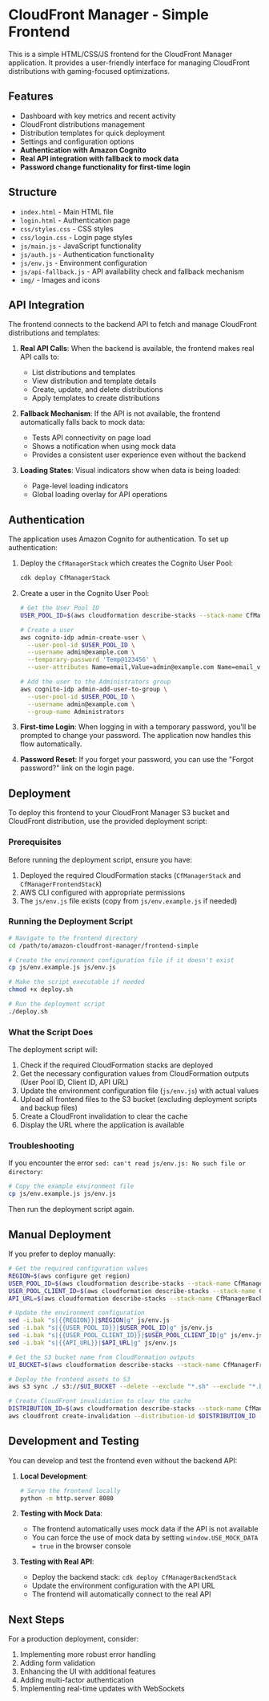 # CloudFront Manager - Simple Frontend

This is a simple HTML/CSS/JS frontend for the CloudFront Manager application. It provides a user-friendly interface for managing CloudFront distributions with gaming-focused optimizations.

## Features

- Dashboard with key metrics and recent activity
- CloudFront distributions management
- Distribution templates for quick deployment
- Settings and configuration options
- **Authentication with Amazon Cognito**
- **Real API integration with fallback to mock data**
- **Password change functionality for first-time login**

## Structure

- `index.html` - Main HTML file
- `login.html` - Authentication page
- `css/styles.css` - CSS styles
- `css/login.css` - Login page styles
- `js/main.js` - JavaScript functionality
- `js/auth.js` - Authentication functionality
- `js/env.js` - Environment configuration
- `js/api-fallback.js` - API availability check and fallback mechanism
- `img/` - Images and icons

## API Integration

The frontend connects to the backend API to fetch and manage CloudFront distributions and templates:

1. **Real API Calls**: When the backend is available, the frontend makes real API calls to:
   - List distributions and templates
   - View distribution and template details
   - Create, update, and delete distributions
   - Apply templates to create distributions

2. **Fallback Mechanism**: If the API is not available, the frontend automatically falls back to mock data:
   - Tests API connectivity on page load
   - Shows a notification when using mock data
   - Provides a consistent user experience even without the backend

3. **Loading States**: Visual indicators show when data is being loaded:
   - Page-level loading indicators
   - Global loading overlay for API operations

## Authentication

The application uses Amazon Cognito for authentication. To set up authentication:

1. Deploy the `CfManagerStack` which creates the Cognito User Pool:
   ```bash
   cdk deploy CfManagerStack
   ```

2. Create a user in the Cognito User Pool:
   ```bash
   # Get the User Pool ID
   USER_POOL_ID=$(aws cloudformation describe-stacks --stack-name CfManagerStack --query "Stacks[0].Outputs[?OutputKey=='UserPoolId'].OutputValue" --output text)
   
   # Create a user
   aws cognito-idp admin-create-user \
     --user-pool-id $USER_POOL_ID \
     --username admin@example.com \
     --temporary-password 'Temp@123456' \
     --user-attributes Name=email,Value=admin@example.com Name=email_verified,Value=true
   
   # Add the user to the Administrators group
   aws cognito-idp admin-add-user-to-group \
     --user-pool-id $USER_POOL_ID \
     --username admin@example.com \
     --group-name Administrators
   ```

3. **First-time Login**: When logging in with a temporary password, you'll be prompted to change your password. The application now handles this flow automatically.

4. **Password Reset**: If you forget your password, you can use the "Forgot password?" link on the login page.

## Deployment

To deploy this frontend to your CloudFront Manager S3 bucket and CloudFront distribution, use the provided deployment script:

### Prerequisites

Before running the deployment script, ensure you have:
1. Deployed the required CloudFormation stacks (`CfManagerStack` and `CfManagerFrontendStack`)
2. AWS CLI configured with appropriate permissions
3. The `js/env.js` file exists (copy from `js/env.example.js` if needed)

### Running the Deployment Script

```bash
# Navigate to the frontend directory
cd /path/to/amazon-cloudfront-manager/frontend-simple

# Create the environment configuration file if it doesn't exist
cp js/env.example.js js/env.js

# Make the script executable if needed
chmod +x deploy.sh

# Run the deployment script
./deploy.sh
```

### What the Script Does

The deployment script will:
1. Check if the required CloudFormation stacks are deployed
2. Get the necessary configuration values from CloudFormation outputs (User Pool ID, Client ID, API URL)
3. Update the environment configuration file (`js/env.js`) with actual values
4. Upload all frontend files to the S3 bucket (excluding deployment scripts and backup files)
5. Create a CloudFront invalidation to clear the cache
6. Display the URL where the application is available

### Troubleshooting

If you encounter the error `sed: can't read js/env.js: No such file or directory`:
```bash
# Copy the example environment file
cp js/env.example.js js/env.js
```

Then run the deployment script again.

## Manual Deployment

If you prefer to deploy manually:

```bash
# Get the required configuration values
REGION=$(aws configure get region)
USER_POOL_ID=$(aws cloudformation describe-stacks --stack-name CfManagerStack --query "Stacks[0].Outputs[?OutputKey=='UserPoolId'].OutputValue" --output text)
USER_POOL_CLIENT_ID=$(aws cloudformation describe-stacks --stack-name CfManagerStack --query "Stacks[0].Outputs[?OutputKey=='UserPoolClientId'].OutputValue" --output text)
API_URL=$(aws cloudformation describe-stacks --stack-name CfManagerBackendStack --query "Stacks[0].Outputs[?OutputKey=='ApiEndpoint'].OutputValue" --output text)

# Update the environment configuration
sed -i.bak "s|{{REGION}}|$REGION|g" js/env.js
sed -i.bak "s|{{USER_POOL_ID}}|$USER_POOL_ID|g" js/env.js
sed -i.bak "s|{{USER_POOL_CLIENT_ID}}|$USER_POOL_CLIENT_ID|g" js/env.js
sed -i.bak "s|{{API_URL}}|$API_URL|g" js/env.js

# Get the S3 bucket name from CloudFormation outputs
UI_BUCKET=$(aws cloudformation describe-stacks --stack-name CfManagerFrontendStack --query "Stacks[0].Outputs[?OutputKey=='UIBucketName'].OutputValue" --output text)

# Deploy the frontend assets to S3
aws s3 sync ./ s3://$UI_BUCKET --delete --exclude "*.sh" --exclude "*.bak" --exclude ".DS_Store"

# Create CloudFront invalidation to clear the cache
DISTRIBUTION_ID=$(aws cloudformation describe-stacks --stack-name CfManagerFrontendStack --query "Stacks[0].Outputs[?OutputKey=='CloudFrontDistributionId'].OutputValue" --output text)
aws cloudfront create-invalidation --distribution-id $DISTRIBUTION_ID --paths "/*"
```

## Development and Testing

You can develop and test the frontend even without the backend API:

1. **Local Development**:
   ```bash
   # Serve the frontend locally
   python -m http.server 8080
   ```

2. **Testing with Mock Data**:
   - The frontend automatically uses mock data if the API is not available
   - You can force the use of mock data by setting `window.USE_MOCK_DATA = true` in the browser console

3. **Testing with Real API**:
   - Deploy the backend stack: `cdk deploy CfManagerBackendStack`
   - Update the environment configuration with the API URL
   - The frontend will automatically connect to the real API

## Next Steps

For a production deployment, consider:

1. Implementing more robust error handling
2. Adding form validation
3. Enhancing the UI with additional features
4. Adding multi-factor authentication
5. Implementing real-time updates with WebSockets
